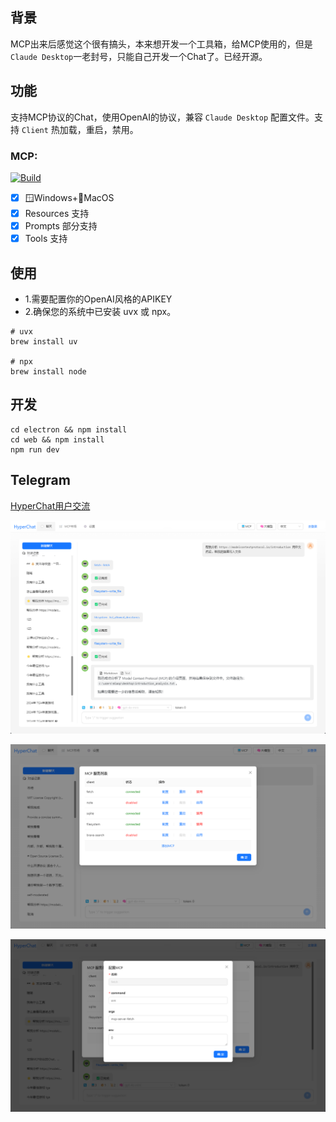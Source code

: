 ## 背景

MCP出来后感觉这个很有搞头，本来想开发一个工具箱，给MCP使用的，但是`Claude Desktop`一老封号，只能自己开发一个Chat了。已经开源。

## 功能

支持MCP协议的Chat，使用OpenAI的协议，兼容 `Claude Desktop` 配置文件。支持 `Client` 热加载，重启，禁用。

### MCP: 

[![Build](https://github.com/BigSweetPotatoStudio/HyperChat/actions/workflows/build.yml/badge.svg)](https://github.com/BigSweetPotatoStudio/HyperChat/actions/workflows/build.yml)

- [x] 🪟Windows+🍏MacOS
- [x] Resources 支持
- [x] Prompts 部分支持
- [x] Tools 支持

## 使用

* 1.需要配置你的OpenAI风格的APIKEY
* 2.确保您的系统中已安装 uvx 或 npx。


```
# uvx
brew install uv

# npx
brew install node 
```

## 开发

```
cd electron && npm install
cd web && npm install
npm run dev
```


## Telegram

[HyperChat用户交流](https://t.me/dadigua001)


![image.png](./images/image2.png)


![image.png](./images/image1.png)


![image.png](./images/image3.png)
